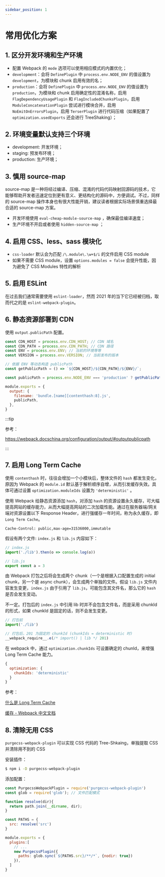 ```yaml
---
sidebar_position: 1
---
```


# 常用优化方案

## 1. 区分开发环境和生产环境

- 配置 Webpack 的 `mode` 选项可以使用相应模式的内置优化；
- `development`：会将 `DefinePlugin` 中 `process.env.NODE_ENV` 的值设置为 `development`，为模块和 chunk 启用有效的名；
- `production`：会将 `DefinePlugin` 中 `process.env.NODE_ENV` 的值设置为 `production`，为模块和 chunk 启用确定性的混淆名称，启用 `FlagDependencyUsagePlugin` 和 `FlagIncludedChunksPlugin`，启用 `ModuleConcatenationPlugin` 尝试进行模块合并，启用 `NoEmitOnErrorsPlugin`，启用 `TerserPlugin` 进行代码压缩（如果配置了 `optimization.usedExports` 还会进行 TreeShaking）；

## 2. 环境变量默认支持三个环境

- development: 开发环境；
- staging: 预发布环境；
- production: 生产环境；

## 3. 慎用 source-map

source-map 是一种将经过编译、压缩、混淆的代码代码映射回源码的技术，它能够帮助开发者迅速定位到更有意义、更结构化的源码中，方便调试。不过，同样的 source-map 操作本身也有很大性能开销，建议读者根据实际场景慎重选择最合适的 source-map 方案。

- 开发环境使用 `eval-cheap-module-source-map` ，确保最佳编译速度；
- 生产环境不开启或者使用 `hidden-source-map` ；

## 4. 启用 CSS、less、sass 模块化

- `css-loader` 默认会为匹配 `/\.module\.\w+$/i` 的文件启用 CSS module
- 如果不需要 CSS module，设置 `options.modules = false` 会提升性能，因为避免了 CSS Modules 特性的解析

## 5. 启用 ESLint

在过去我们通常需要使用 `eslint-loader`，然而 2021 年的当下它已经被归档，取而代之的是 `eslint-webpack-plugin`。

## 6. 静态资源部署到 CDN

使用 `output.publicPath` 配置。

```js
const CDN_HOST = process.env.CDN_HOST; // CDN 域名
const CDN_PATH = process.env.CDN_PATH; // CDN 路径
const ENV = process.env.ENV; // 当前的环境等等
const VERSION = process.env.VERSION; // 当前发布的版本

// 依据 ENV 等动态构造 publicPath
const getPublicPath = () => `${CDN_HOST}/${CDN_PATH}/${ENV}/`;

const publicPath = process.env.NODE_ENV === 'production' ? getPublicPath() : '.';

module.exports = {
  output: {
    filename: 'bundle.[name][contenthash:8].js',
    publicPath,
  },
}
```

:::tip

参考：

https://webpack.docschina.org/configuration/output/#outputpublicpath

:::

## 7. 启用 Long Term Cache

使用 `contenthash` 时，往往会增加一个小模块后，整体文件的 `hash` 都发生变化，原因为 Webpack 的 `module.id` 默认基于解析顺序自增，从而引发缓存失效。具体可通过设置 `optimization.moduleIds` 设置为 `'deterministic'` 。

使用 Webpack 给静态资源添加 `hash`，对添加 `hash` 的资源设置永久缓存，可大幅提高网站的缓存能力，从而大幅提高网站的二次加载性能。通过在服务器端/网关端对资源设置以下 Response Header，进行强缓存一年时间，称为永久缓存，即 `Long Term Cache`。

```http
Cache-Control: public,max-age=31536000,immutable
```

假设有两个文件: `index.js` 和 `lib.js` 内容如下：

```js
// index.js
import('./lib').then(o => console.log(o))

// lib.js
export const a = 3
```

由 Webpack 打包之后将会生成两个 chunk（一个是根据入口配置生成的 initial chunk，另一个是 async chunk），会生成两个单独的文件。假设 `lib.js` 文件内容发生变更，`index.js` 由于引用了 `lib.js`，可能包含其文件名，那么它的 `hash` 是否会发生变动。

不一定。打包后的 `index.js` 中引用 lib 时并不会包含文件名，而是采用 chunkId 的形式，如果 chunkId 是固定的话，则不会发生变更。

```js
// 打包前
import('./lib')

// 打包后，201 为固定的 chunkId (chunkIds = deterministic 时)
__webpack_require__.e(/* import() | lib */ 201)
```

在 webpack 中，通过 `optimization.chunkIds` 可设置确定的 chunId，来增强 Long Term Cache 能力。

```js
{
  optimization: {
    chunkIds: 'deterministic'
  }
}
```

参考：

[什么是 Long Term Cache](https://juejin.cn/post/7035834332266627085)

[缓存 - Webpack 中文文档](https://webpack.docschina.org/guides/caching/)

## 8. 清除无用 CSS

`purgecss-webpack-plugin` 可以实现 CSS 代码的 Tree-Shkaing，单独提取 CSS 并清除用不到的 CSS

安装插件：

```bash
$ npm i -D purgecss-webpack-plugin
```

添加配置：

```js
const PurgecssWebpackPlugin = require('purgecss-webpack-plugin')
const glob = require('glob'); // 文件匹配模式

function resolve(dir){
  return path.join(__dirname, dir);
}

const PATHS = {
  src: resolve('src')
}

module.exports = {
  plugins:[
    // ...
    new PurgecssPlugin({
      paths: glob.sync(`${PATHS.src}/**/*`, {nodir: true})
    }),
  ]
}
```
